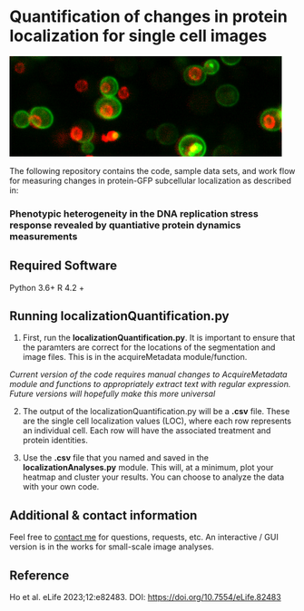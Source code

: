 # Quantification of changes in protein localization for single cell images

![repository-banner](assets/yeast-image.png)

The following repository contains the code, sample data sets, and work flow for measuring changes in protein-GFP subcellular localization as described in:

### Phenotypic heterogeneity in the DNA replication stress response revealed by quantiative protein dynamics measurements



## Required Software
Python 3.6+
R 4.2 +



## Running localizationQuantification.py 
1. First, run the **localizationQuantification.py**. It is important to ensure that the paramters are correct for the locations of the segmentation and image files. This is in the acquireMetadata module/function. 

*Current version of the code requires manual changes to AcquireMetadata module and functions to appropriately extract text  with regular expression. Future versions will hopefully make this more universal*

2. The output of the localizationQuantification.py will be a **.csv** file. These are the single cell localization values (LOC), where each row represents an individual cell. Each row will have the associated treatment and protein identities.

3. Use the **.csv** file that you named and saved in the **localizationAnalyses.py** module. This will, at a minimum, plot your heatmap and cluster your results. You can choose to analyze the data with your own code. 




## Additional & contact information

Feel free to [contact me](brandon.ho@mail.utoronto.ca) for questions, requests, etc. An interactive / GUI version is in the works for small-scale image analyses. 


## Reference
Ho et al. eLife 2023;12:e82483. DOI: https://doi.org/10.7554/eLife.82483

